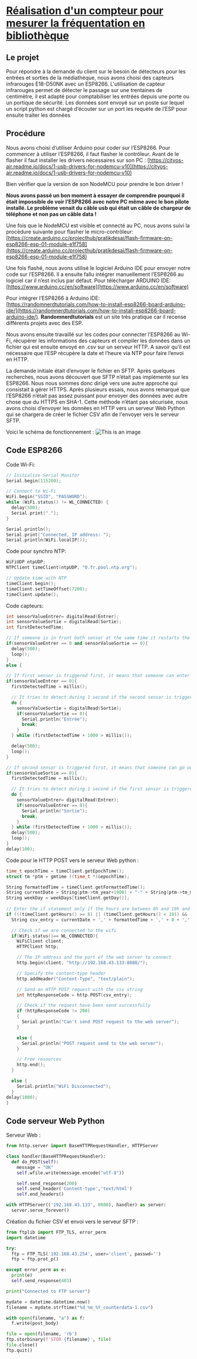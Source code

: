 # **<span style="text-decoration:underline;">Réalisation d'un compteur pour mesurer la fréquentation en bibliothèque</span>**

## **Le projet**
Pour répondre à la demande du client sur le besoin de détecteurs pour les entrées et sorties de la médiathèque, nous avons choisi des capteurs infrarouges E18-D50NK avec un ESP8266. L'utilisation de capteur infrarouges permet de détecter le passage sur une trentaines de centimètre, il est adapté pour comptabiliser les entrées depuis une porte ou un portique de sécurité. Les données sont envoyé sur un poste sur lequel un script python est chargé d’écouter sur un port les requète de l’ESP pour ensuite traiter les données

## **Procédure**
Nous avons choisi d’utiliser Arduino pour coder sur l’ESP8266. Pour commencer à utiliser l’ESP8266, il faut flasher le contrôleur. Avant de le flasher il faut installer les drivers nécessaires sur son PC : [https://cityos-air.readme.io/docs/1-usb-drivers-for-nodemcu-v10](https://cityos-air.readme.io/docs/1-usb-drivers-for-nodemcu-v10)

Bien vérifier que la version de son NodeMCU pour prendre le bon driver !

**Nous avons passé un bon moment à essayer de comprendre pourquoi il était impossible de voir l’ESP8266 avec notre PC même avec le bon pilote installé. Le problème venait du câble usb qui était un câble de chargeur de téléphone et non pas un câble data !**

Une fois que le NodeMCU est visible et connecté au PC, nous avons suivi la procédure suivante pour flasher le micro-contrôleur: [https://create.arduino.cc/projecthub/pratikdesai/flash-firmware-on-esp8266-esp-01-module-e1f758](https://create.arduino.cc/projecthub/pratikdesai/flash-firmware-on-esp8266-esp-01-module-e1f758)

Une fois flashé, nous avons utilisé le logiciel Arduino IDE pour envoyer notre code sur l’ESP8266. Il a ensuite fallu intégrer manuellement l’ESP8266 au logiciel car il n’est inclus par défaut. Pour télécharger ARDUINO IDE: [https://www.arduino.cc/en/software](https://www.arduino.cc/en/software)

Pour intégrer l’ESP8266 à Arduino IDE: [https://randomnerdtutorials.com/how-to-install-esp8266-board-arduino-ide/](https://randomnerdtutorials.com/how-to-install-esp8266-board-arduino-ide/). **Randomnerdtutorials** est un site très pratique car il recense différents projets avec des ESP.

Nous avons ensuite travaillé sur les codes pour connecter l’ESP8266 au Wi-Fi, récupérer les informations des capteurs et compiler les données dans un fichier qui est ensuite envoyé en .csv sur un serveur HTTP. A savoir qu’il est nécessaire que l’ESP récupère la date et l’heure via NTP pour faire l’envoi en HTTP.

La demande initiale était d’envoyer le fichier en SFTP. Après quelques recherches, nous avons découvert que SFTP n’était pas implémenté sur les ESP8266. Nous nous sommes donc dirigé vers une autre approche qui consistait à gérer HTTPS. Après plusieurs essais, nous avons remarqué que l’ESP8266 n’était pas assez puissant pour envoyer des données avec autre chose que du HTTPS en SHA-1. Cette méthode n’étant pas sécurisée, nous avons choisi d’envoyer les données en HTTP vers un serveur Web Python qui se chargera de créer le fichier CSV afin de l'envoyer vers le serveur SFTP.

Voici le schéma de fonctionnement :
![This is an image](schema.png)

## **Code ESP8266**
Code Wi-Fi:
```cpp
// Initialize Serial Monitor
Serial.begin(115200);

// Connect to Wi-Fi
WiFi.begin("SSID", "PASSWORD");
while (WiFi.status() != WL_CONNECTED) {
  delay(500);
  Serial.print(".");
}

Serial.println();
Serial.print("Connected, IP address: ");
Serial.println(WiFi.localIP());
```

Code pour synchro NTP:
```cpp
WiFiUDP ntpUDP;
NTPClient timeClient(ntpUDP, "0.fr.pool.ntp.org");

// Update time with NTP
timeClient.begin();
timeClient.setTimeOffset(7200);
timeClient.update();
```

Code capteurs:
```cpp
int sensorValueEntrer= digitalRead(Entrer);
int sensorValueSortie = digitalRead(Sortie);
int firstDetectedTime;

// If someone is in front both sensor at the same time it restarts the loop
if(sensorValueEntrer == 0 and sensorValueSortie == 0){
  delay(500);
  loop();
}
else {

// If first sensor is triggered first, it means that someone can enter
if(sensorValueEntrer == 0){
  firstDetectedTime = millis();

  // It tries to detect during 1 second if the second sensor is triggered
  do {
    sensorValueSortie = digitalRead(Sortie);
    if(sensorValueSortie == 0){
      Serial.println("Entrée");
      break;
    }
  } while (firstDetectedTime + 1000 > millis());

  delay(500);
  loop();
}

// If second sensor is triggered first, it means that someone can go out
if(sensorValueSortie == 0){
  firstDetectedTime = millis();

  // It tries to detect during 1 second if the first sensor is triggered
  do {
    sensorValueEntrer= digitalRead(Entrer);
    if(sensorValueEntrer == 0){
      Serial.println("Sortie");
      break;
    }
  } while (firstDetectedTime + 1000 > millis());
  delay(500);
  loop();
}
delay(100);
```

Code pour le HTTP POST vers le serveur Web python :
```cpp
time_t epochTime = timeClient.getEpochTime();
struct tm *ptm = gmtime ((time_t *)&epochTime); 

String formattedTime = timeClient.getFormattedTime();
String currentDate = String(ptm->tm_year+1900) + "-" + String(ptm->tm_mon+1) + "-" + String(ptm->tm_mday);
String weekDay = weekDays[timeClient.getDay()];
  
// Enter the if statement only if the hours are between 8h and 19h and every 30 minutes
if (((timeClient.getHours() >= 8) || (timeClient.getHours() < 19)) && ((timeClient.getMinutes() == 30) || (timeClient.getMinutes() == 0)) && timeClient.getSeconds() == 00){
  String csv_entry = currentDate + ',' + formattedTime + ',' + 0 + ',' + 0 + ',' + "ALLI1,Counter A,RDCentre,Alliance,ALLI";

  // Check if we are connected to the wifi
  if(WiFi.status()== WL_CONNECTED){
    WiFiClient client;
    HTTPClient http;

    // The IP address and the port of the web server to connect
    http.begin(client, "http://192.168.43.133:8080/");

    // Specify the content-type header
    http.addHeader("Content-Type", "text/plain");

    // Send an HTTP POST request with the csv string
    int httpResponseCode = http.POST(csv_entry);

    // Check if the request have been send successfully
    if (httpResponseCode != 200)
    {
      Serial.println("Can't send POST request to the web server");
    }

    else {
      Serial.println("POST request send to the web server");
    }

    // Free resources
    http.end();
  } 

  else {
    Serial.println("WiFi Disconnected");
  }
delay(1000);
}
```
## **Code serveur Web Python**

Serveur Web :
```python
from http.server import BaseHTTPRequestHandler, HTTPServer

class handler(BaseHTTPRequestHandler):
  def do_POST(self):
    message = "OK"
    self.wfile.write(message.encode("utf-8"))

    self.send_response(200)
    self.send_header('Content-type','text/html')
    self.end_headers()

with HTTPServer(('192.168.43.133', 8080), handler) as server:
  server.serve_forever()
```

Création du fichier CSV et envoi vers le serveur SFTP : 
```python
from ftplib import FTP_TLS, error_perm
import datetime

try:
  ftp = FTP_TLS('192.168.43.254', user='client', passwd='')
  ftp = ftp.prot_p()

except error_perm as e:
  print(e)
  self.send_response(403)

print("Connected to FTP server")

mydate = datetime.datetime.now()
filename = mydate.strftime("%d_%m_%Y_counterdata-1.csv")

with open(filename, "a") as f:
  f.write(post_body)

file = open(filename, 'rb')
ftp.storbinary(f'STOR {filename}', file)
file.close()
ftp.quit()
```

